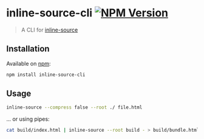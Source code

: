 # inline-source-cli [![NPM Version](http://img.shields.io/npm/v/inline-source-cli.svg?style=flat)](https://npmjs.com/package/inline-source-cli)

> A CLI for [inline-source](https://github.com/popeindustries/inline-source)


## Installation

Available on [npm](https://npmjs.com/package/inline-source-cli):

```sh
npm install inline-source-cli
```


## Usage

```sh
inline-source --compress false --root ./ file.html
```

... or using pipes:

```sh
cat build/index.html | inline-source --root build - > build/bundle.html
```
